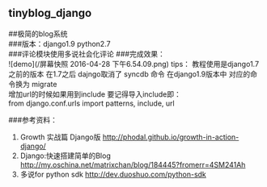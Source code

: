 ## tinyblog_django
##极简的blog系统<br>
###版本：django1.9 python2.7 <br>
###评论模块使用多说社会化评论
###完成效果：<br>
![demo](/屏幕快照 2016-04-28 下午6.54.09.png)
tips：
教程使用是django1.7之前的版本 在1.7之后 dajngo取消了 syncdb 命令
在django1.9版本中 对应的命令换为 migrate <br>
增加url的时候如果用到include 要记得导入include即：<br>
from django.conf.urls import patterns, include, url

###参考资料： <br>
1. Growth 实战篇 Django版 http://phodal.github.io/growth-in-action-django/ <br>
2. Django:快速搭建简单的Blog http://my.oschina.net/matrixchan/blog/184445?fromerr=4SM241Ah <br>
3. 多说for python sdk http://dev.duoshuo.com/python-sdk <br>
